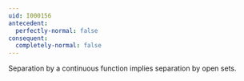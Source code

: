 ```yaml
---
uid: I000156
antecedent:
  perfectly-normal: false
consequent:
  completely-normal: false
---
```

Separation by a continuous function implies separation by open sets.

